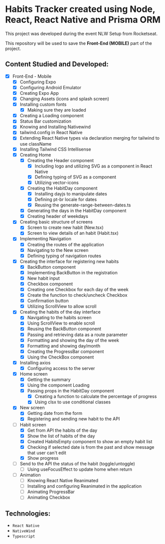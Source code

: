 # Habits Tracker created using Node, React, React Native and Prisma ORM

This project was developed during the event NLW Setup from Rocketseat.

This repository will be used to save the **Front-End (MOBILE)** part of the project.

## Content Studied and Developed:

- [x] Front-End - Mobile
  - [x] Configuring Expo
  - [x] Configuring Android Emulator
  - [x] Creating Expo App
  - [x] Changing Assets (icons and splash screen)
  - [x] Installing custom fonts
    - [x] Making sure they are loaded
  - [x] Creating a Loading component
  - [x] Status Bar customization
  - [x] Knowing and Installing Nativewind
  - [x] tailwind.config in React Native
  - [x] Extending React Native types via declaration merging for tailwind to use className
  - [x] Installing Tailwind CSS Intellisense
  - [x] Creating Home
    - [x] Creating the Header component
      - [x] Including logo and utilizing SVG as a component in React Native
      - [x] Defining typing of SVG as a component
      - [x] Utilizing vector-icons
    - [x] Creating the HabitDay component
      - [x] Installing dayjs to manipulate dates
      - [x] Defining pt-br locale for dates
      - [x] Reusing the generate-range-between-dates.ts
    - [x] Generating the days in the HabitDay component
    - [x] Creating header of weekdays
  - [x] Creating basic structure of screens
    - [x] Screen to create new habit (New.tsx)
    - [x] Screen to view details of an habit (Habit.tsx)
  - [x] Implementing Navigation
    - [x] Creating the routes of the application
    - [x] Navigating to the New screen
    - [x] Defining typing of navigation routes
  - [x] Creating the interface for registering new habits
    - [x] BackButton component
    - [x] Implementing BackButton in the registration
    - [x] New habit input
    - [x] Checkbox component
    - [x] Creating one Checkbox for each day of the week
    - [x] Create the function to check/uncheck Checkbox
    - [x] Confirmation button
    - [x] Utilizing ScrollView to allow scroll
  - [x] Creating the habits of the day interface
    - [x] Navigating to the habits screen
    - [x] Using ScrollView to enable scroll
    - [x] Reusing the BackButton component
    - [x] Passing and retrieving data as a route parameter
    - [x] Formatting and showing the day of the week
    - [x] Formatting and showing day/month
    - [x] Creating the ProgressBar component
    - [x] Using the CheckBox component
  - [x] Installing axios
    - [x] Configuring access to the server
  - [x] Home screen
    - [x] Getting the summary
    - [x] Using the component Loading
    - [x] Passing props in the HabitDay component
      - [x] Creating a function to calculate the percentage of progress
      - [x] Using clsx to use conditional classes
  - [x] New screen
    - [x] Getting date from the form
    - [x] Registering and sending new habit to the API
  - [ ] Habit screen
    - [x] Get from API the habits of the day
    - [x] Show the list of habits of the day
    - [x] Created HabitsEmpty component to show an empty habit list
    - [x] Checking if selected date is from the past and show message that user can't edit
    - [x] Show progress
  - [ ] Send to the API the status of the habit (toggle/untoggle)
    - [ ] Using useFocusEffect to update home when return
  - [ ] Animation
    - [ ] Knowing React Native Reanimated
    - [ ] Installing and configuring Reanimated in the application
    - [ ] Animating ProgressBar
    - [ ] Animating Checkbox

## Technologies:

- `React Native`
- `NativeWind`
- `Typescript`
